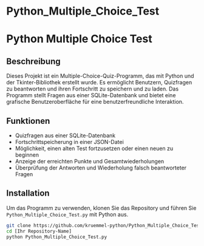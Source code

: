 # Python_Multiple_Choice_Test
# Python Multiple Choice Test

## Beschreibung
Dieses Projekt ist ein Multiple-Choice-Quiz-Programm, das mit Python und der Tkinter-Bibliothek erstellt wurde. Es ermöglicht Benutzern, Quizfragen zu beantworten und ihren Fortschritt zu speichern und zu laden. Das Programm stellt Fragen aus einer SQLite-Datenbank und bietet eine grafische Benutzeroberfläche für eine benutzerfreundliche Interaktion.

## Funktionen
- Quizfragen aus einer SQLite-Datenbank
- Fortschrittspeicherung in einer JSON-Datei
- Möglichkeit, einen alten Test fortzusetzen oder einen neuen zu beginnen
- Anzeige der erreichten Punkte und Gesamtwiederholungen
- Überprüfung der Antworten und Wiederholung falsch beantworteter Fragen

## Installation
Um das Programm zu verwenden, klonen Sie das Repository und führen Sie `Python_Multiple_Choice_Test.py` mit Python aus.

```bash
git clone https://github.com/kruemmel-python/Python_Multiple_Choice_Test
cd [Ihr Repository-Name]
python Python_Multiple_Choice_Test.py
